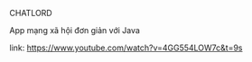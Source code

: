 CHATLORD

App mạng xã hội đơn giản với Java

link: https://www.youtube.com/watch?v=4GG554LOW7c&t=9s
